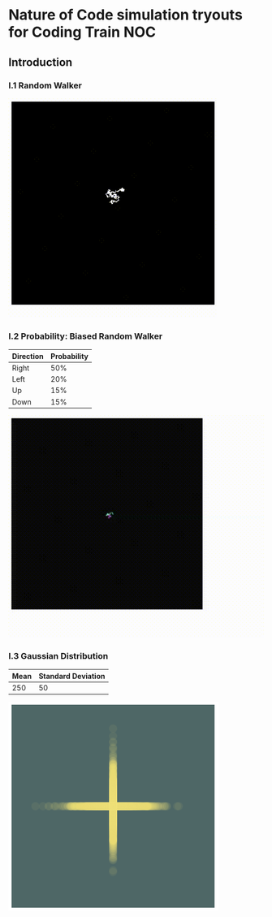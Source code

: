 # Nature of Code simulation tryouts for Coding Train NOC

## Introduction

### I.1 Random Walker
![Random Walker](./I.1/RandomWalker/random-walker.gif "Random Walker")

### I.2 Probability: Biased Random Walker

| Direction | Probability |
| ----------- | ----------- |
| Right | 50% |
| Left | 20% |
| Up | 15% |
| Down | 15% |

![Random Walker](./I.2/Probability/BiasedRandomWalker/biased-random-walker.gif "Random Walker")

### I.3 Gaussian Distribution
| Mean | Standard Deviation |
| ----------- | ----------- |
| 250 | 50 |

![Gaussian Distribution](./I.3/GaussianDistribution/GaussianDistribution.png "Gaussian Distribution")
